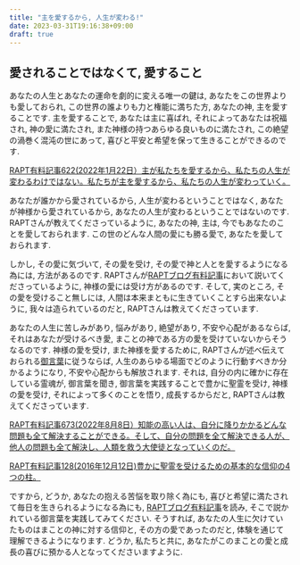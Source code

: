 ```yaml
---
title: "主を愛するから, 人生が変わる!"
date: 2023-03-31T19:16:38+09:00
draft: true
---
```


## 愛されることではなくて, 愛すること
あなたの人生とあなたの運命を劇的に変える唯一の鍵は,
あなたをこの世界よりも愛しておられ, この世界の誰よりも力と権能に満ちた方,
あなたの神, 主を愛することです. 主を愛することで,
あなたは主に喜ばれ, それによってあなたは祝福され, 神の愛に満たされ,
また神様の持つあらゆる良いものに満たされ, この絶望の渦巻く混沌の世にあって,
喜びと平安と希望を保って生きることができるのです.

[RAPT有料記事622(2022年1月22日）主が私たちを愛するから、私たちの人生が変わるわけではない。私たちが主を愛するから、私たちの人生が変わっていく。](https://rapt-neo.com/?p=56195)

あなたが誰かから愛されているから, 人生が変わるということではなく, 
あなたが神様から愛されているから, あなたの人生が変わるということではないのです.
RAPTさんが教えてくださっているように, あなたの神, 主は, 
今でもあなたのことを愛しておられます. この世のどんな人間の愛にも勝る愛で, 
あなたを愛しておられます. 

しかし, その愛に気づいて, その愛を受け, その愛で神と人とを愛するようになる為には,
方法があるのです. RAPTさんが[RAPTブログ有料記事](https://rapt-neo.com/?page_id=30947)において説いてくださっているように, 
神様の愛には受け方があるのです. そして, 実のところ, その愛を受けること無しには,
人間は本来まともに生きていくことすら出来ないように, 我々は造られているのだと, RAPTさんは教えてくださっています. 

あなたの人生に苦しみがあり, 悩みがあり, 絶望があり, 不安や心配があるならば, 
それはあなたが受けるべき愛, まことの神である方の愛を受けていないからそうなるのです.
神様の愛を受け, また神様を愛するために,
RAPTさんが述べ伝えておられる[御言葉](https://rapt-neo.com/?page_id=30947)に従うならば,
人生のあらゆる場面でどのように行動すべきか分かるようになり, 不安や心配からも解放されます.
それは, 自分の内に確かに存在している霊魂が, 御言葉を聞き, 御言葉を実践することで豊かに聖霊を受け,
神様の愛を受け, それによって多くのことを悟り, 成長するからだと, RAPTさんは教えてくださっています.

[RAPT有料記事673(2022年8月8日）知能の高い人は、自分に降りかかるどんな問題も全て解決することができる。そして、自分の問題を全て解決できる人が、他人の問題も全て解決し、人類を救う大使徒となっていくのだ。](https://rapt-neo.com/?p=57110)

[RAPT有料記事128(2016年12月12日)豊かに聖霊を受けるための基本的な信仰の4つの柱。](https://rapt-neo.com/?p=41313)

ですから, どうか, あなたの抱える苦悩を取り除く為にも, 喜びと希望に満たされて毎日を生きられるようになる為にも,
[RAPTブログ有料記事](https://rapt-neo.com/?page_id=30947)を読み, そこで説かれている御言葉を実践してみてください.
そうすれば, あなたの人生に欠けていたものはまことの神に対する信仰と, その方の愛であったのだと,
体験を通じて理解できるようになります. どうか, 私たちと共に, あなたがこのまことの愛と成長の喜びに預かる人となってくださいますように.
